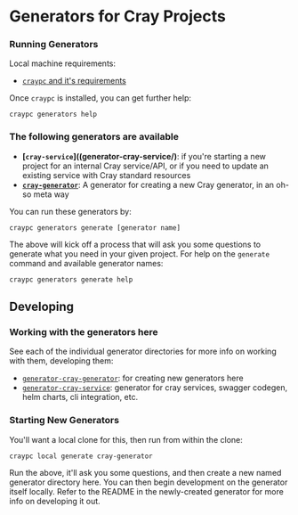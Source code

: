 # Generators for Cray Projects

### Running Generators

Local machine requirements:

* [`craypc` and it's requirements](https://stash.us.cray.com/projects/CLOUD/repos/craypc/browse/README.md)

Once `craypc` is installed, you can get further help:

```
craypc generators help
```

### The following generators are available

* **[`cray-service`]((generator-cray-service/)**: if you're starting a new project for an internal Cray service/API, or if you need to update an existing service with Cray standard resources
* **[`cray-generator`](generator-cray-generator/)**: A generator for creating a new Cray generator, in an oh-so meta way

You can run these generators by:

```
craypc generators generate [generator name]
```

The above will kick off a process that will ask you some questions to generate what you need in your given project. For help on the `generate` command and available generator names:

```
craypc generators generate help
```

## Developing

### Working with the generators here

See each of the individual generator directories for more info on working with them, developing them:

* [`generator-cray-generator`](generator-cray-generator/): for creating new generators here
* [`generator-cray-service`](generator-cray-service/): generator for cray services, swagger codegen, helm charts, cli integration, etc.

### Starting New Generators

You'll want a local clone for this, then run from within the clone:

```
craypc local generate cray-generator
```

Run the above, it'll ask you some questions, and then create a new named generator directory here. You can then begin development on the generator itself locally. Refer to the README in the newly-created generator for more info on developing it out.

